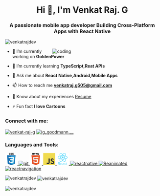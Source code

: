 <h1 align="center">Hi 👋, I'm Venkat Raj. G</h1>
<h3 align="center">A passionate mobile app developer Building Cross-Platform Apps with React Native</h3>

<p align="left"> <img src="https://komarev.com/ghpvc/?username=venkatrajdev&label=Profile%20views&color=0e75b6&style=flat" alt="venkatrajdev" /> </p>
<img align="right" alt="coding" width="350"  src="https://cdn.dribbble.com/users/1292677/screenshots/6139167/avento.gif" />

- 🔭 I’m currently working on **GoldenPower**

- 🌱 I’m currently learning **TypeScript,Reat APIs**

- 💬 Ask me about **React Native,Android,Mobile Apps**

- 📫 How to reach me **venkatraj.g505@gmail.com**

- 📄 Know about my experiences [Resume](https://1drv.ms/b/c/b609a377c1a2fda6/EVqqvX8UDaNKi0BLutWEMMwBL5fYe7q4RV6k-13vqezbgg?e=fchJBR)

- ⚡ Fun fact **I love Cartoons**

<h3 align="left">Connect with me:</h3>
<p align="left">
<a href="https://www.linkedin.com/in/venkatraj505/" target="blank"><img align="center" src="https://raw.githubusercontent.com/rahuldkjain/github-profile-readme-generator/master/src/images/icons/Social/linked-in-alt.svg" alt="venkat-raj-g" height="30" width="40" /></a>
<a href="https://instagram.com/ig_goodmann.__" target="blank"><img align="center" src="https://raw.githubusercontent.com/rahuldkjain/github-profile-readme-generator/master/src/images/icons/Social/instagram.svg" alt="ig_goodmann.__" height="30" width="40" /></a>
</p>

<h3 align="left">Languages and Tools:</h3>
<p align="left"> <a href="https://www.w3schools.com/css/" target="_blank" rel="noreferrer"> <img src="https://raw.githubusercontent.com/devicons/devicon/master/icons/css3/css3-original-wordmark.svg" alt="css3" width="40" height="40"/> </a> <a href="https://git-scm.com/" target="_blank" rel="noreferrer"> <img src="https://www.vectorlogo.zone/logos/git-scm/git-scm-icon.svg" alt="git" width="40" height="40"/> </a> <a href="https://www.w3.org/html/" target="_blank" rel="noreferrer"> <img src="https://raw.githubusercontent.com/devicons/devicon/master/icons/html5/html5-original-wordmark.svg" alt="html5" width="40" height="40"/> </a> <a href="https://developer.mozilla.org/en-US/docs/Web/JavaScript" target="_blank" rel="noreferrer"> <img src="https://raw.githubusercontent.com/devicons/devicon/master/icons/javascript/javascript-original.svg" alt="javascript" width="40" height="40"/> </a> <a href="https://reactjs.org/" target="_blank" rel="noreferrer"> <img src="https://raw.githubusercontent.com/devicons/devicon/master/icons/react/react-original-wordmark.svg" alt="react" width="40" height="40"/> </a> <a href="https://reactnative.dev/" target="_blank" rel="noreferrer"> <img src="https://reactnative.dev/img/header_logo.svg" alt="reactnative" width="40" height="40"/> </a> <a href="https://docs.swmansion.com/react-native-reanimated/" target="_blank" rel="noreferrer"> <img src="https://docs.swmansion.com/react-native-reanimated/img/logo.svg" alt="Reanimated" width="40" height="40"/> </a> <a href="https://reactnavigation.org/" target="_blank" rel="noreferrer"> <img src="https://reactnavigation.org/img/spiro.svg" alt="reactnavigation" width="40" height="40"/> </a> </p>

<p>
  <img align="left" 
       src="https://github-readme-stats.vercel.app/api/top-langs?username=venkatrajdev&show_icons=true&locale=en&layout=compact&theme=tokyonight" 
       alt="venkatrajdev" />
</p>

<p>
  &nbsp;<img align="center" 
             src="https://github-readme-stats.vercel.app/api?username=venkatrajdev&show_icons=true&locale=en&theme=tokyonight" 
             alt="venkatrajdev" />
</p>

<p>
  <img align="center" 
       src="https://github-readme-streak-stats.herokuapp.com/?user=venkatrajdev&theme=tokyonight" 
       alt="venkatrajdev" />
</p>


